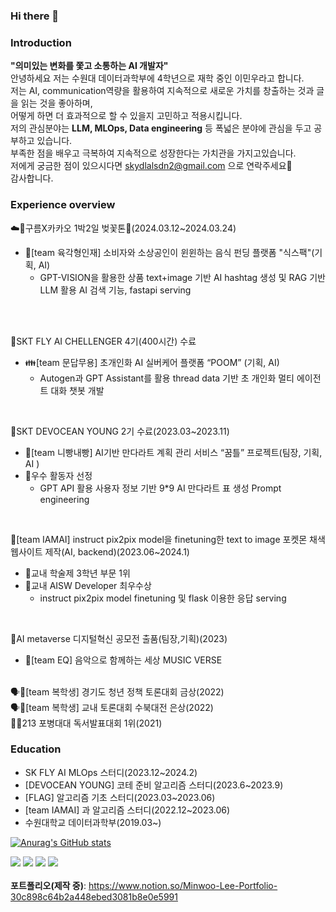 
### Hi there 👋
### **Introduction**<br/>
**"의미있는 변화를 쫓고 소통하는 AI 개발자"** <br/>
안녕하세요 저는 수원대 데이터과학부에 4학년으로 재학 중인 이민우라고 합니다.<br/>
저는 AI, communication역량을 활용하여 지속적으로 새로운 가치를 창출하는 것과 글을 읽는 것을 좋아하며,<br/>
어떻게 하면 더 효과적으로 할 수 있을지 고민하고 적용시킵니다.<br/>
저의 관심분야는 **LLM, MLOps, Data engineering** 등 폭넓은 분야에 관심을 두고 공부하고 있습니다.<br/>
부족한 점을 배우고 극복하여 지속적으로 성장한다는 가치관을 가지고있습니다.<br/>
저에게 궁금한 점이 있으시다면 skydlalsdn2@gmail.com 으로 연락주세요🙂<br/>
감사합니다.

### **Experience overview**

☁️🍫구름X카카오 1박2일 벚꽃톤🌸(2024.03.12~2024.03.24)
- 🥘[team 육각형인재] 소비자와 소상공인이 윈윈하는 음식 펀딩 플랫폼 "식스팩"(기획, AI)
  - GPT-VISION을 활용한 상품 text+image 기반 AI hashtag 생성 및 RAG 기반 LLM 활용 AI 검색 기능, fastapi serving  
<br/>
<br/>

🪽SKT FLY AI CHELLENGER 4기(400시간) 수료<br/>
- 👪[team 문답무용] 초개인화 AI 실버케어 플랫폼 “POOM” (기획, AI)<br/>
  - Autogen과 GPT Assistant를 활용 thread data 기반 초 개인화 멀티 에이전트 대화 챗봇 개발 
<br/>

🌊SKT  DEVOCEAN YOUNG 2기 수료(2023.03~2023.11) <br/>
- 🐛[team 니빵내빵] AI기반 만다라트 계획 관리 서비스 “꿈틀” 프로젝트(팀장, 기획, AI )
- 🏅우수 활동자 선정<br/>
    - GPT API 활용 사용자 정보 기반 9*9 AI 만다라트 표 생성 Prompt engineering
<br/>

👾[team IAMAI] instruct pix2pix model을 finetuning한 text to image 포켓몬 채색 웹사이트 제작(AI, backend)(2023.06~2024.1)<br/>
- 🏅교내 학술제 3학년 부문 1위
- 🏅교내 AISW Developer 최우수상<br/>
    - instruct pix2pix model finetuning 및 flask 이용한 응답 serving
<br/>

🤖AI metaverse 디지털혁신 공모전 출품(팀장,기획)(2023)<br/>
- 🎻[team EQ] 음악으로 함께하는 세상 MUSIC VERSE
  

<br/>
🗣️🏅[team 복학생] 경기도 청년 정책 토론대회 금상(2022)<br/>
🗣️🏅[team 복학생] 교내 토론대회 수북대전 은상(2022)<br/>
📖🏅213 포병대대 독서발표대회 1위(2021)<br/>



### **Education**
- SK FLY AI MLOps 스터디(2023.12~2024.2)
- [DEVOCEAN YOUNG] 코테 준비 알고리즘 스터디(2023.6~2023.9)
- [FLAG] 알고리즘 기초 스터디(2023.03~2023.06)
- [team IAMAI] 과 알고리즘 스터디(2022.12~2023.06)
- 수원대학교 데이터과학부(2019.03~)


<!--
**barabonda/barabonda** is a ✨ _special_ ✨ repository because its `README.md` (this file) appears on your GitHub profile.

Here are some ideas to get you started:

- 🔭 I’m currently working on ...
- 🌱 I’m currently learning ...
- 👯 I’m looking to collaborate on ...
- 🤔 I’m looking for help with ...
- 💬 Ask me about ...
- 📫 How to reach me: ...
- 😄 Pronouns: ...
- ⚡ Fun fact: ...
-->

[![Anurag's GitHub stats](https://github-readme-stats.vercel.app/api?username=barabonda)](https://github.com/anuraghazra/github-readme-stats)

<img src="https://img.shields.io/badge/Python-007396?style=for-the-badge&logo=java&logoColor=white"> <img src="https://img.shields.io/badge/Azure-4479A1?style=for-the-badge&logo=MySQL&logoColor=white">
<img src="https://img.shields.io/badge/Dart-2C2255?style=for-the-badge&logo=Eclipse%20IDE&logoColor=white">
<img src="https://img.shields.io/badge/github-181717?style=for-the-badge&logo=github&logoColor=white">
<br/>
<br/>
**포트폴리오(제작 중)**: https://www.notion.so/Minwoo-Lee-Portfolio-30c898c64b2a448ebed3081b8e0e5991
